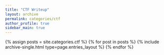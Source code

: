 ```yaml
---
title: "CTF Writeup"
layout: archive
permalink: categories/ctf
author_profile: true
sidebar_main: true
---
```



{% assign posts = site.categories.ctf %}
{% for post in posts %} {% include archive-single.html type=page.entries_layout %} {% endfor %}
